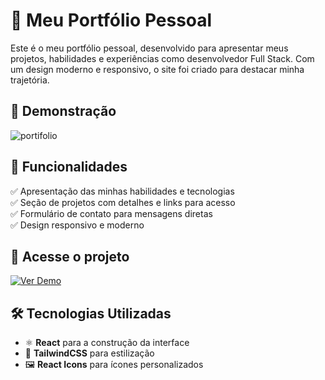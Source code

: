 # 💼 Meu Portfólio Pessoal

Este é o meu portfólio pessoal, desenvolvido para apresentar meus projetos, habilidades e experiências como desenvolvedor Full Stack. Com um design moderno e responsivo, o site foi criado para destacar minha trajetória.

## 🎨 Demonstração  

![portifolio](https://github.com/user-attachments/assets/3b17ba40-0fe1-4dbe-ab12-38db7b3d2e3e)

## 🚀 Funcionalidades  

✅ Apresentação das minhas habilidades e tecnologias  
✅ Seção de projetos com detalhes e links para acesso  
✅ Formulário de contato para mensagens diretas  
✅ Design responsivo e moderno  

## 🔗 Acesse o projeto  

[![Ver Demo](https://img.shields.io/badge/Demo-Ao%20vivo-blue?style=for-the-badge&logo=vercel)](https://portfolio-ivan-blue.vercel.app/)  

## 🛠️ Tecnologias Utilizadas  

- ⚛️ **React** para a construção da interface  
- 🎨 **TailwindCSS** para estilização  
- 🖼️ **React Icons** para ícones personalizados  

